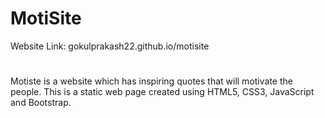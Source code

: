 # MotiSite
Website Link: gokulprakash22.github.io/motisite
#
Motiste is a website which has inspiring quotes that will motivate the people.
This is a static web page created using HTML5, CSS3, JavaScript and Bootstrap. 
